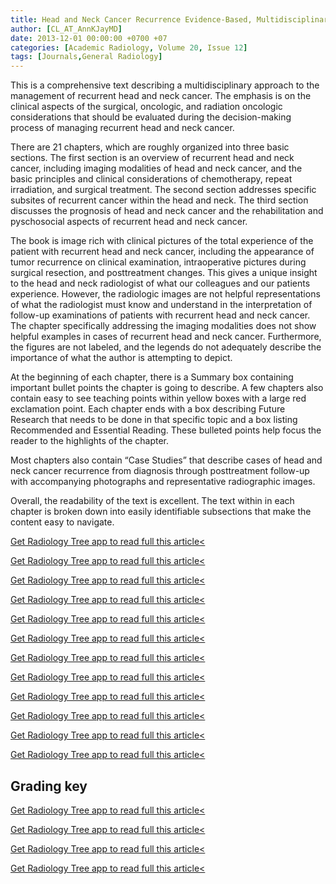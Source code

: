 ```yaml
---
title: Head and Neck Cancer Recurrence Evidence-Based, Multidisciplinary Management
author: [CL_AT_AnnKJayMD]
date: 2013-12-01 00:00:00 +0700 +07
categories: [Academic Radiology, Volume 20, Issue 12]
tags: [Journals,General Radiology]
---
```

This is a comprehensive text describing a multidisciplinary approach to the management of recurrent head and neck cancer. The emphasis is on the clinical aspects of the surgical, oncologic, and radiation oncologic considerations that should be evaluated during the decision-making process of managing recurrent head and neck cancer.

There are 21 chapters, which are roughly organized into three basic sections. The first section is an overview of recurrent head and neck cancer, including imaging modalities of head and neck cancer, and the basic principles and clinical considerations of chemotherapy, repeat irradiation, and surgical treatment. The second section addresses specific subsites of recurrent cancer within the head and neck. The third section discusses the prognosis of head and neck cancer and the rehabilitation and pyschosocial aspects of recurrent head and neck cancer.

The book is image rich with clinical pictures of the total experience of the patient with recurrent head and neck cancer, including the appearance of tumor recurrence on clinical examination, intraoperative pictures during surgical resection, and posttreatment changes. This gives a unique insight to the head and neck radiologist of what our colleagues and our patients experience. However, the radiologic images are not helpful representations of what the radiologist must know and understand in the interpretation of follow-up examinations of patients with recurrent head and neck cancer. The chapter specifically addressing the imaging modalities does not show helpful examples in cases of recurrent head and neck cancer. Furthermore, the figures are not labeled, and the legends do not adequately describe the importance of what the author is attempting to depict.

At the beginning of each chapter, there is a Summary box containing important bullet points the chapter is going to describe. A few chapters also contain easy to see teaching points within yellow boxes with a large red exclamation point. Each chapter ends with a box describing Future Research that needs to be done in that specific topic and a box listing Recommended and Essential Reading. These bulleted points help focus the reader to the highlights of the chapter.

Most chapters also contain “Case Studies” that describe cases of head and neck cancer recurrence from diagnosis through posttreatment follow-up with accompanying photographs and representative radiographic images.

Overall, the readability of the text is excellent. The text within in each chapter is broken down into easily identifiable subsections that make the content easy to navigate.

[Get Radiology Tree app to read full this article<](https://clinicalpub.com/app)

[Get Radiology Tree app to read full this article<](https://clinicalpub.com/app)

[Get Radiology Tree app to read full this article<](https://clinicalpub.com/app)

[Get Radiology Tree app to read full this article<](https://clinicalpub.com/app)

[Get Radiology Tree app to read full this article<](https://clinicalpub.com/app)

[Get Radiology Tree app to read full this article<](https://clinicalpub.com/app)

[Get Radiology Tree app to read full this article<](https://clinicalpub.com/app)

[Get Radiology Tree app to read full this article<](https://clinicalpub.com/app)

[Get Radiology Tree app to read full this article<](https://clinicalpub.com/app)

[Get Radiology Tree app to read full this article<](https://clinicalpub.com/app)

[Get Radiology Tree app to read full this article<](https://clinicalpub.com/app)

[Get Radiology Tree app to read full this article<](https://clinicalpub.com/app)

## Grading key

[Get Radiology Tree app to read full this article<](https://clinicalpub.com/app)

[Get Radiology Tree app to read full this article<](https://clinicalpub.com/app)

[Get Radiology Tree app to read full this article<](https://clinicalpub.com/app)

[Get Radiology Tree app to read full this article<](https://clinicalpub.com/app)